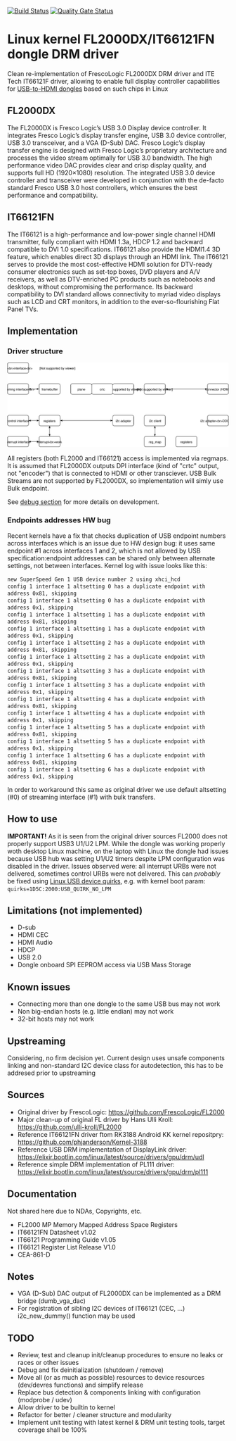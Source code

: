 [![Build Status](https://travis-ci.org/klogg/fl2000_drm.svg?branch=master)](https://travis-ci.org/klogg/fl2000_drm) [![Quality Gate Status](https://sonarcloud.io/api/project_badges/measure?project=klogg_fl2000_drm&metric=alert_status)](https://sonarcloud.io/dashboard?id=klogg_fl2000_drm)

# Linux kernel FL2000DX/IT66121FN dongle DRM driver

Clean re-implementation of FrescoLogic FL2000DX DRM driver and ITE Tech IT66121F driver, allowing to enable full display controller capabilities for [USB-to-HDMI dongles](https://www.aliexpress.com/item/HD-1080P-USB-3-0-To-HDMI-External-Video-Graphic-Card-Multi-Display-Cable-Adapter-Converter/32808836824.html?spm=a2g0s.9042311.0.0.4a9f4c4dow19O6) based on such chips in Linux

## FL2000DX
The FL2000DX is Fresco Logic’s USB 3.0 Display device controller. It integrates Fresco Logic’s display transfer engine, USB 3.0 device controller, USB 3.0 transceiver, and a VGA (D-Sub) DAC. Fresco Logic’s display transfer engine is designed with Fresco Logic’s proprietary architecture and processes the video stream optimally for USB 3.0 bandwidth. The high performance video DAC provides clear and crisp display quality, and supports full HD (1920×1080) resolution. The integrated USB 3.0 device controller and transceiver were developed in conjunction with the de-facto standard Fresco USB 3.0 host controllers, which ensures the best performance and compatibility.

## IT66121FN
The IT66121 is a high-performance and low-power single channel HDMI transmitter, fully compliant with HDMI 1.3a, HDCP 1.2 and backward compatible to DVI 1.0 specifications. IT66121 also provide the HDMI1.4 3D feature, which enables direct 3D displays through an HDMI link. The IT66121 serves to provide the most cost-effective HDMI solution for DTV-ready consumer electronics such as set-top boxes, DVD players and A/V receivers, as well as DTV-enriched PC products such as notebooks and desktops, without compromising the performance. Its backward compatibility to DVI standard allows connectivity to myriad video displays such as LCD and CRT monitors, in addition to the ever-so-flourishing Flat Panel TVs.

## Implementation

### Driver structure
![Diagram](fl2000.svg)

All registers (both FL2000 and IT66121) access is implemented via regmaps. It is assumed that FL2000DX outputs DPI interface (kind of "crtc" output, not "encoder") that is connected to HDMI or other transciever. USB Bulk Streams are not supported by FL2000DX, so implementation will simly use Bulk endpoint.

See [debug section](https://github.com/klogg/fl2000_drm/blob/master/DEBUG.md) for more details on development.

### Endpoints addresses HW bug
Recent kernels have a fix that checks duplication of USB endpoint numbers across interfaces which is an issue due to HW design bug: it uses same endpoint #1 across interfaces 1 and 2, which is not allowed by USB specification:endpoint addresses can be shared only between alternate settings, not between interfaces. Kernel log with issue looks like this:
```
new SuperSpeed Gen 1 USB device number 2 using xhci_hcd
config 1 interface 1 altsetting 0 has a duplicate endpoint with address 0x81, skipping
config 1 interface 1 altsetting 0 has a duplicate endpoint with address 0x1, skipping
config 1 interface 1 altsetting 1 has a duplicate endpoint with address 0x81, skipping
config 1 interface 1 altsetting 1 has a duplicate endpoint with address 0x1, skipping
config 1 interface 1 altsetting 2 has a duplicate endpoint with address 0x81, skipping
config 1 interface 1 altsetting 2 has a duplicate endpoint with address 0x1, skipping
config 1 interface 1 altsetting 3 has a duplicate endpoint with address 0x81, skipping
config 1 interface 1 altsetting 3 has a duplicate endpoint with address 0x1, skipping
config 1 interface 1 altsetting 4 has a duplicate endpoint with address 0x81, skipping
config 1 interface 1 altsetting 4 has a duplicate endpoint with address 0x1, skipping
config 1 interface 1 altsetting 5 has a duplicate endpoint with address 0x81, skipping
config 1 interface 1 altsetting 5 has a duplicate endpoint with address 0x1, skipping
config 1 interface 1 altsetting 6 has a duplicate endpoint with address 0x81, skipping
config 1 interface 1 altsetting 6 has a duplicate endpoint with address 0x1, skipping
```
In order to workaround this same as original driver we use default altsetting (#0) of streaming interface (#1) with bulk transfers.

## How to use
**IMPORTANT!** As it is seen from the original driver sources FL2000 does not properly support USB3 U1/U2 LPM. While the dongle was working properly woth desktop Linux machine, on the laptop with Linux the dongle had issues because USB hub was setting U1/U2 timers despite LPM configuration was disabled in the driver. Issues observed were: all interrupt URBs were not delivered, sometimes control URBs were not delivered. This can *probably* be fixed using [Linux USB device quirks](elixir.bootlin.com/linux/latest/source/drivers/usb/core/quirks.c), e.g. with kernel boot param:<br> `quirks=1D5C:2000:USB_QUIRK_NO_LPM`

## Limitations (not implemented)
 * D-sub
 * HDMI CEC
 * HDMI Audio
 * HDCP
 * USB 2.0
 * Dongle onboard SPI EEPROM access via USB Mass Storage

## Known issues
 * Connecting more than one dongle to the same USB bus may not work
 * Non big-endian hosts (e.g. little endian) may not work
 * 32-bit hosts may not work

## Upstreaming
Considering, no firm decision yet. Current design uses unsafe components linking and non-standard I2C device class for autodetection, this has to be addresed prior to upstreaming

## Sources
 * Original driver by FrescoLogic: https://github.com/FrescoLogic/FL2000
 * Major clean-up of original FL driver by Hans Ulli Kroll: https://github.com/ulli-kroll/FL2000
 * Reference IT66121FN driver ftom RK3188 Android KK kernel repositpry: https://github.com/phjanderson/Kernel-3188
 * Reference USB DRM implementation of DisplayLink driver: https://elixir.bootlin.com/linux/latest/source/drivers/gpu/drm/udl
 * Reference simple DRM implementation of PL111 driver: https://elixir.bootlin.com/linux/latest/source/drivers/gpu/drm/pl111

## Documentation
Not shared here due to NDAs, Copyrights, etc.
 * FL2000 MP Memory Mapped Address Space Registers
 * IT66121FN Datasheet v1.02
 * IT66121 Programming Guide v1.05
 * IT66121 Register List Release V1.0
 * CEA-861-D

## Notes
 * VGA (D-Sub) DAC output of FL2000DX can be implemented as a DRM bridge (dumb_vga_dac)
 * For registration of sibling I2C devices of IT66121 (CEC, ...) i2c\_new\_dummy() function may be used

## TODO
 * Review, test and cleanup init/cleanup procedures to ensure no leaks or races or other issues
 * Debug and fix deinitialization (shutdown / remove)
 * Move all (or as much as possible) resources to device resources (dev/devres functions) and simplify release
 * Replace bus detection & components linking with configuration (modprobe / udev)
 * Allow driver to be builtin to kernel
 * Refactor for better / cleaner structure and modularity
 * Implement unit testing with latest kernel & DRM unit testing tools, target coverage shall be 100%
